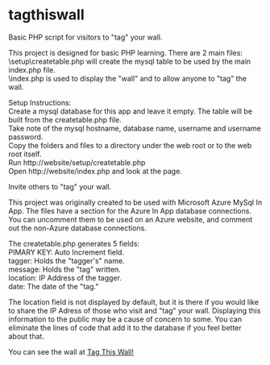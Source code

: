 # tagthiswall
Basic PHP script for visitors to "tag" your wall.

This project is designed for basic PHP learning. There are 2 main files:<br />
\setup\createtable.php will create the mysql table to be used by the main index.php file.<br />
\index.php is used to display the "wall" and to allow anyone to "tag" the wall.<p>

Setup Instructions:<br />
Create a mysql database for this app and leave it empty. The table will be built from the createtable.php file.<br />
Take note of the mysql hostname, database name, username and username password.<br />
Copy the folders and files to a directory under the web root or to the web root itself.<br />
Run http://website/setup/createtable.php<br />
Open http://website/index.php and look at the page.<p>

Invite others to "tag" your wall.<p>

This project was originally created to be used with Microsoft Azure MySql In App. The files have a section for the Azure In App database connections. You can uncomment them to be used on an Azure website, and comment out the non-Azure database connections.<p>

The createtable.php generates 5 fields:<br />
PIMARY KEY: Auto Increment field.<br />
tagger: Holds the "tagger's" name.<br />
message: Holds the "tag" written.<br />
location: IP Address of the tagger.<br />
date: The date of the "tag."<p>

The location field is not displayed by default, but it is there if you would like to share the IP Adress of those who visit and "tag" your wall. Displaying this information to the public may be a cause of concern to some. You can eliminate the lines of code that add it to the database if you feel better about that.<p>

You can see the wall at <a href="http://harold.azurewebsites.net/">Tag This Wall!</a><p>
